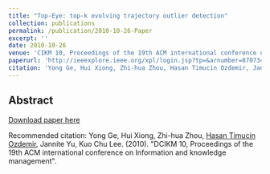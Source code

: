 ```yaml
---
title: "Top-Eye: top-k evolving trajectory outlier detection"
collection: publications
permalink: /publication/2010-10-26-Paper
excerpt: ''
date: 2010-10-26
venue: 'CIKM 10, Proceedings of the 19th ACM international conference on Information and knowledge management'
paperurl: 'http://ieeexplore.ieee.org/xpl/login.jsp?tp=&arnumber=870734&url=http%3A%2F%2Fieeexplore.ieee.org%2Fxpls%2Fabs_all.jsp%3Farnumber%3D870734'
citation: 'Yong Ge, Hui Xiong, Zhi-hua Zhou, Hasan Timucin Ozdemir, Jannite Yu, Kuo Chu Lee. (2010). &quot;Top-Eye: top-k evolving trajectory outlier detection&quot; <i>CIKM 10, Proceedings of the 19th ACM international conference on Information and knowledge management</i>.'
---
```


Abstract
-------- 

    
[Download paper here](http://ieeexplore.ieee.org/xpl/login.jsp?tp=&arnumber=870734&url=http%3A%2F%2Fieeexplore.ieee.org%2Fxpls%2Fabs_all.jsp%3Farnumber%3D870734)

Recommended citation: Yong Ge, Hui Xiong, Zhi-hua Zhou, [Hasan Timucin Ozdemir](https://www.linkedin.com/in/hasantimucinozdemir/), Jannite Yu, Kuo Chu Lee. (2010). "DCIKM 10, Proceedings of the 19th ACM international conference on Information and knowledge management".
